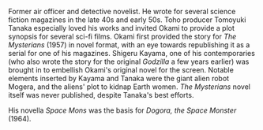 <!-- Jojiro Okami -->

Former air officer and detective novelist. He wrote for several science fiction magazines in the late 40s and early 50s. Toho producer Tomoyuki Tanaka especially loved his works and invited Okami to provide a plot synopsis for several sci-fi films. Okami first provided the story for _The Mysterians_ (1957) in novel format, with an eye towards republishing it as a serial for one of his magazines. Shigeru Kayama, one of his contemporaries (who also wrote the story for the original _Godzilla_ a few years earlier) was brought in to embellish Okami's original novel for the screen. Notable elements inserted by Kayama and Tanaka were the giant alien robot Mogera, and the aliens' plot to kidnap Earth women. _The Mysterians_ novel itself was never published, despite Tanaka's best efforts.

His novella _Space Mons_ was the basis for _Dogora, the Space Monster_ (1964).